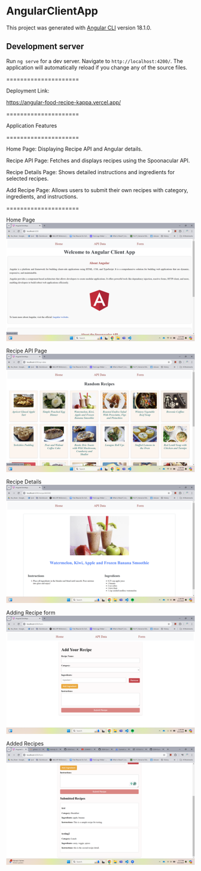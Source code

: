 # AngularClientApp

This project was generated with [Angular CLI](https://github.com/angular/angular-cli) version 18.1.0.

## Development server

Run `ng serve` for a dev server. Navigate to `http://localhost:4200/`. The application will automatically reload if you change any of the source files.

=====================

Deployment Link: 

https://angular-food-recipe-kappa.vercel.app/

=====================

Application Features

=====================

Home Page: Displaying Recipe API and Angular details. 


Recipe API Page: Fetches and displays recipes using the Spoonacular API.


Recipe Details Page: Shows detailed instructions and ingredients for selected recipes.


Add Recipe Page: Allows users to submit their own recipes with category, ingredients, and instructions.

=====================

Home Page
![Home Page](image.png)

Recipe API Page
![Recipe API's Page](image-1.png)

Recipe Details
![Recipe Details Page](image-2.png)

Adding Recipe form
![Add Recipe Page](image-3.png)

Added Recipes
![Adding recipes using form](image-4.png)
